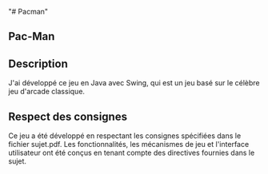 "# Pacman" 
## Pac-Man


## Description

J'ai développé ce jeu en Java avec Swing, qui est un jeu basé sur le célèbre jeu d'arcade classique.

## Respect des consignes

Ce jeu a été développé en respectant les consignes spécifiées dans le fichier sujet.pdf. Les fonctionnalités, les mécanismes de jeu et l'interface utilisateur ont été conçus en tenant compte des directives fournies dans le sujet.